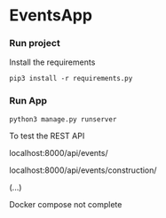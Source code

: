# EventsApp


### Run project

Install the requirements

```
pip3 install -r requirements.py
```

### Run App

```
python3 manage.py runserver 
```

To test the REST API 

localhost:8000/api/events/

localhost:8000/api/events/construction/

(...)


Docker compose not complete

